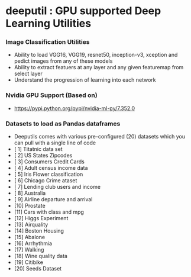 # deeputil : GPU supported Deep Learning Utilities

### Image Classification Utilities
 - Ability to load VGG16, VGG19, resnet50, inception-v3, xception and pedict images from any of these models
 - Ability to extract featuers at any layer and any given featuremap from select layer
 - Understand the progression of learning into each network
 
### Nvidia GPU Support (Based on) ###
- https://pypi.python.org/pypi/nvidia-ml-py/7.352.0

### Datasets to load as Pandas dataframes
- Deeputils comes with various pre-configured (20) datasets which you can pull with a single line of code
 - [ 1] Titatnic data set 
 - [ 2] US States Zipcodes
 - [ 3] Consumers Credit Cards
 - [ 4] Adult census income data
 - [ 5] Iris Flower classification
 - [ 6] Chicago Crime ataset
 - [ 7] Lending club users and income
 - [ 8] Australia 
 - [ 9] Airline departure and arrival 
 - [10] Prostate 
 - [11] Cars with class and mpg
 - [12] Higgs Experiment
 - [13] Airquality
 - [14] Boston Housing
 - [15] Abalone 
 - [16] Arrhythmia
 - [17] Walking
 - [18] Wine quality data
 - [19] Citibike 
 - [20] Seeds Dataset

